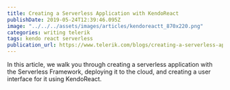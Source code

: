 ```yaml
---
title: Creating a Serverless Application with KendoReact
publishDate: 2019-05-24T12:39:46.095Z
image: "../../../assets/images/articles/kendoreactt_870x220.png"
categories: writing telerik
tags: kendo react serverless
publication_url: https://www.telerik.com/blogs/creating-a-serverless-application-with-kendoreact
---
```

In this article, we walk you through creating a serverless application with the Serverless Framework, deploying it to the cloud, and creating a user interface for it using KendoReact.

